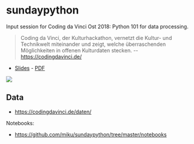 # sundaypython

Input session for Coding da Vinci Ost 2018: Python 101 for data processing.

> Coding da Vinci, der Kulturhackathon, vernetzt die Kultur- und Technikwelt
miteinander und zeigt, welche überraschenden Möglichkeiten in offenen
Kulturdaten stecken. -- https://codingdavinci.de/

* [Slides](Slides.md) - [PDF](Slides.pdf)

![](data/K_214.jpg)

## Data

* https://codingdavinci.de/daten/

Notebooks:

* https://github.com/miku/sundaypython/tree/master/notebooks
